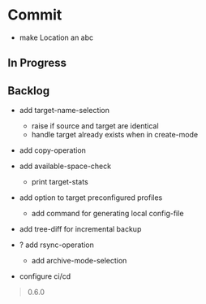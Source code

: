 # Commit

- make Location an abc

## In Progress

## Backlog

- add target-name-selection
  - raise if source and target are identical
  - handle target already exists when in create-mode

- add copy-operation

- add available-space-check
  - print target-stats

- add option to target preconfigured profiles
  - add command for generating local config-file

- add tree-diff for incremental backup

- ? add rsync-operation
  - add archive-mode-selection

- configure ci/cd

> 0.6.0
